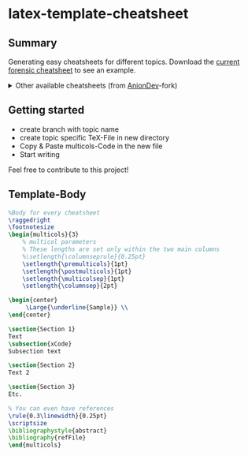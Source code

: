 # latex-template-cheatsheet

## Summary

Generating easy cheatsheets for different topics. Download the <a href="https://github.com/michkoll/latex-template-cheatsheet/raw/master/cheatsheet.pdf" target="_blank">current forensic cheatsheet</a> to see an example.

<details>
	<summary>
		Other available cheatsheets (from <a href="https://github.com/anionDev" target="_blank">AnionDev</a>-fork)
	</summary>
	<p>
		<a href="https://github.com/anionDev/latex-template-cheatsheet/raw/cheatsheet-com/cheatsheet.pdf" target="_blank">COM</a>
		<a href="https://github.com/anionDev/latex-template-cheatsheet/raw/cheatsheet-cryptography/cheatsheet.pdf" target="_blank">Kryptographie</a>
		<a href="https://github.com/anionDev/latex-template-cheatsheet/raw/cheatsheet-git/cheatsheet.pdf" target="_blank">Git</a>
		<a href="https://github.com/anionDev/latex-template-cheatsheet/raw/cheatsheet-programming-languages/cheatsheet.pdf" target="_blank">Programmiersprachen</a>
		<a href="https://github.com/anionDev/latex-template-cheatsheet/raw/cheatsheet-theoretical-computer-science/cheatsheet.pdf" target="_blank">Theoretische Informatik</a>
	</p>
</details>

## Getting started

* create branch with topic name
* create topic specific TeX-File in new directory
* Copy & Paste multicols-Code in the new file
* Start writing

Feel free to contribute to this project!
## Template-Body

```latex
%Body for every cheatsheet
\raggedright
\footnotesize
\begin{multicols}{3}	
	% multicol parameters
	% These lengths are set only within the two main columns
	%\setlength{\columnseprule}{0.25pt}
	\setlength{\premulticols}{1pt}
	\setlength{\postmulticols}{1pt}
	\setlength{\multicolsep}{1pt}
	\setlength{\columnsep}{2pt}

\begin{center}
     \Large{\underline{Sample}} \\
\end{center}

\section{Section 1}
Text
\subsection{xCode}
Subsection text

\section{Section 2}
Text 2

\section{Section 3}
Etc.

% You can even have references
\rule{0.3\linewidth}{0.25pt}
\scriptsize
\bibliographystyle{abstract}
\bibliography{refFile}
\end{multicols}
```
